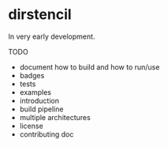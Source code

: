 # dirstencil

In very early development.

TODO

- document how to build and how to run/use
- badges
- tests
- examples
- introduction
- build pipeline
- multiple architectures
- license
- contributing doc
